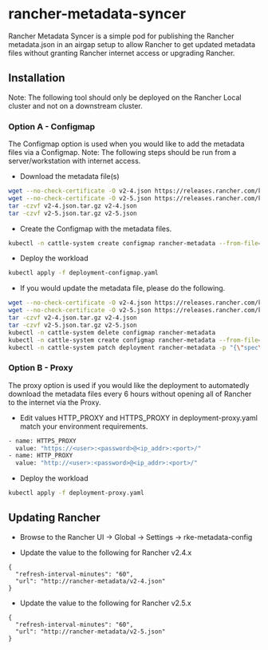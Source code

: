 # rancher-metadata-syncer
Rancher Metadata Syncer is a simple pod for publishing the Rancher metadata.json in an airgap setup to allow Rancher to get updated metadata files without granting Rancher internet access or upgrading Rancher.

## Installation

Note: The following tool should only be deployed on the Rancher Local cluster and not on a downstream cluster.

### Option A - Configmap
The Configmap option is used when you would like to add the metadata files via a Configmap.
Note: The following steps should be run from a server/workstation with internet access.

- Download the metadata file(s)
```bash
wget --no-check-certificate -O v2-4.json https://releases.rancher.com/kontainer-driver-metadata/release-v2.4/data.json
wget --no-check-certificate -O v2-5.json https://releases.rancher.com/kontainer-driver-metadata/release-v2.5/data.json
tar -czvf v2-4.json.tar.gz v2-4.json
tar -czvf v2-5.json.tar.gz v2-5.json
```

- Create the Configmap with the metadata files.

```bash
kubectl -n cattle-system create configmap rancher-metadata --from-file=v2-4.json=./v2-4.json.tar.gz --from-file=v2-5.json=./v2-5.json.tar.gz
```

- Deploy the workload
```bash
kubectl apply -f deployment-configmap.yaml
```

- If you would update the metadata file, please do the following.

```bash
wget --no-check-certificate -O v2-4.json https://releases.rancher.com/kontainer-driver-metadata/release-v2.4/data.json
wget --no-check-certificate -O v2-5.json https://releases.rancher.com/kontainer-driver-metadata/release-v2.5/data.json
tar -czvf v2-4.json.tar.gz v2-4.json
tar -czvf v2-5.json.tar.gz v2-5.json
kubectl -n cattle-system delete configmap rancher-metadata
kubectl -n cattle-system create configmap rancher-metadata --from-file=v2-4.json.tar.gz=./v2-4.json.tar.gz --from-file=v2-5.json.tar.gz=./v2-5.json.tar.gz
kubectl -n cattle-system patch deployment rancher-metadata -p "{\"spec\":{\"template\":{\"metadata\":{\"labels\":{\"date\":\"$(date +%s)\"}}}}}"
```

### Option B - Proxy
The proxy option is used if you would like the deployment to automatedly download the metadata files every 6 hours without opening all of Rancher to the internet via the Proxy.

- Edit values HTTP_PROXY and HTTPS_PROXY in deployment-proxy.yaml match your environment requirements.
```bash
- name: HTTPS_PROXY
  value: "https://<user>:<password>@<ip_addr>:<port>/"
- name: HTTP_PROXY
  value: "http://<user>:<password>@<ip_addr>:<port>/"
```

- Deploy the workload
```bash
kubectl apply -f deployment-proxy.yaml
```

## Updating Rancher

- Browse to the Rancher UI -> Global -> Settings -> rke-metadata-config

- Update the value to the following for Rancher v2.4.x
```
{
  "refresh-interval-minutes": "60",
  "url": "http://rancher-metadata/v2-4.json"
}
```

- Update the value to the following for Rancher v2.5.x
```
{
  "refresh-interval-minutes": "60",
  "url": "http://rancher-metadata/v2-5.json"
}
```

